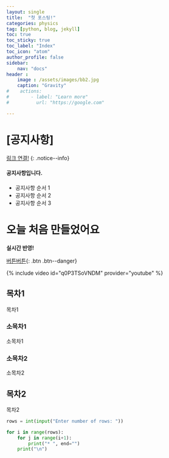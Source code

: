```yaml
---
layout: single
title:  "첫 포스팅!"
categories: physics
tag: [python, blog, jekyll]
toc: true
toc_sticky: true
toc_label: "Index"
toc_icon: "atom"
author_profile: false
sidebar:
    nav: "docs"
header :
    image : /assets/images/bb2.jpg    
    caption: "Gravity"
#    actions:
#        - label: "Learn more"
#          url: "https://google.com"

---
```


# [공지사항]
[링크 연결!](https://mmistakes.github.io/minimal-mistakes/docs/)
{: .notice--info}

<div class="notice--success">
<h4>공지사항입니다.</h4>
<ul>
    <li>공지사항 순서 1</li>
    <li>공지사항 순서 2</li>
    <li>공지사항 순서 3</li>
</ul>
</div>

# 오늘 처음 만들었어요
**실시간 반영!**

[버튼버튼](https://google.com){: .btn .btn--danger}

{% include video id="q0P3TSoVNDM" provider="youtube" %}


## 목차1
목차1

### 소목차1
소목차1

### 소목차2
소목차2

## 목차2
목차2

```python
rows = int(input("Enter number of rows: "))

for i in range(rows):
    for j in range(i+1):
        print("* ", end="")
    print("\n")
```
